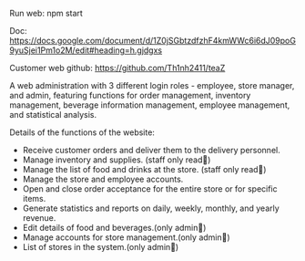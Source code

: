 Run web: npm start

Doc: https://docs.google.com/document/d/1Z0jSGbtzdfzhF4kmWWc6i6dJ09poG9yuSjei1Pm1o2M/edit#heading=h.gjdgxs

Customer web github: https://github.com/Th1nh2411/teaZ

A web administration with 3 different login roles - employee, store manager, and admin, featuring functions for order management, inventory management, beverage information management, employee management, and statistical analysis.

Details of the functions of the website:
- Receive customer orders and deliver them to the delivery personnel.
- Manage inventory and supplies. (staff only read&#x1F4D8;)
- Manage the list of food and drinks at the store. (staff only read&#x1F4D8;)
- Manage the store and employee accounts.
- Open and close order acceptance for the entire store or for specific items.
- Generate statistics and reports on daily, weekly, monthly, and yearly revenue.
- Edit details of food and beverages.(only admin&#x1F49A;)
- Manage accounts for store management.(only admin&#x1F49A;)
- List of stores in the system.(only admin&#x1F49A;)
